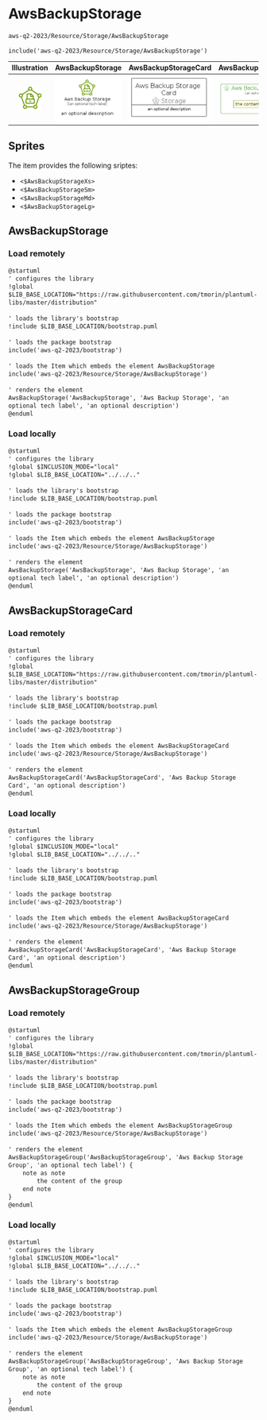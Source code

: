 # AwsBackupStorage


```text
aws-q2-2023/Resource/Storage/AwsBackupStorage
```

```text
include('aws-q2-2023/Resource/Storage/AwsBackupStorage')
```



| Illustration | AwsBackupStorage | AwsBackupStorageCard | AwsBackupStorageGroup |
| :---: | :---: | :---: | :---: |
| ![illustration for Illustration](../../../aws-q2-2023/Resource/Storage/AwsBackupStorage.png) | ![illustration for AwsBackupStorage](../../../aws-q2-2023/Resource/Storage/AwsBackupStorage.Local.png) | ![illustration for AwsBackupStorageCard](../../../aws-q2-2023/Resource/Storage/AwsBackupStorageCard.Local.png) | ![illustration for AwsBackupStorageGroup](../../../aws-q2-2023/Resource/Storage/AwsBackupStorageGroup.Local.png) |



## Sprites
The item provides the following sriptes:

- `<$AwsBackupStorageXs>`
- `<$AwsBackupStorageSm>`
- `<$AwsBackupStorageMd>`
- `<$AwsBackupStorageLg>`





## AwsBackupStorage

### Load remotely
```plantuml
@startuml
' configures the library
!global $LIB_BASE_LOCATION="https://raw.githubusercontent.com/tmorin/plantuml-libs/master/distribution"

' loads the library's bootstrap
!include $LIB_BASE_LOCATION/bootstrap.puml

' loads the package bootstrap
include('aws-q2-2023/bootstrap')

' loads the Item which embeds the element AwsBackupStorage
include('aws-q2-2023/Resource/Storage/AwsBackupStorage')

' renders the element
AwsBackupStorage('AwsBackupStorage', 'Aws Backup Storage', 'an optional tech label', 'an optional description')
@enduml
```

### Load locally
```plantuml
@startuml
' configures the library
!global $INCLUSION_MODE="local"
!global $LIB_BASE_LOCATION="../../.."

' loads the library's bootstrap
!include $LIB_BASE_LOCATION/bootstrap.puml

' loads the package bootstrap
include('aws-q2-2023/bootstrap')

' loads the Item which embeds the element AwsBackupStorage
include('aws-q2-2023/Resource/Storage/AwsBackupStorage')

' renders the element
AwsBackupStorage('AwsBackupStorage', 'Aws Backup Storage', 'an optional tech label', 'an optional description')
@enduml
```

## AwsBackupStorageCard

### Load remotely
```plantuml
@startuml
' configures the library
!global $LIB_BASE_LOCATION="https://raw.githubusercontent.com/tmorin/plantuml-libs/master/distribution"

' loads the library's bootstrap
!include $LIB_BASE_LOCATION/bootstrap.puml

' loads the package bootstrap
include('aws-q2-2023/bootstrap')

' loads the Item which embeds the element AwsBackupStorageCard
include('aws-q2-2023/Resource/Storage/AwsBackupStorage')

' renders the element
AwsBackupStorageCard('AwsBackupStorageCard', 'Aws Backup Storage Card', 'an optional description')
@enduml
```

### Load locally
```plantuml
@startuml
' configures the library
!global $INCLUSION_MODE="local"
!global $LIB_BASE_LOCATION="../../.."

' loads the library's bootstrap
!include $LIB_BASE_LOCATION/bootstrap.puml

' loads the package bootstrap
include('aws-q2-2023/bootstrap')

' loads the Item which embeds the element AwsBackupStorageCard
include('aws-q2-2023/Resource/Storage/AwsBackupStorage')

' renders the element
AwsBackupStorageCard('AwsBackupStorageCard', 'Aws Backup Storage Card', 'an optional description')
@enduml
```

## AwsBackupStorageGroup

### Load remotely
```plantuml
@startuml
' configures the library
!global $LIB_BASE_LOCATION="https://raw.githubusercontent.com/tmorin/plantuml-libs/master/distribution"

' loads the library's bootstrap
!include $LIB_BASE_LOCATION/bootstrap.puml

' loads the package bootstrap
include('aws-q2-2023/bootstrap')

' loads the Item which embeds the element AwsBackupStorageGroup
include('aws-q2-2023/Resource/Storage/AwsBackupStorage')

' renders the element
AwsBackupStorageGroup('AwsBackupStorageGroup', 'Aws Backup Storage Group', 'an optional tech label') {
    note as note
        the content of the group
    end note
}
@enduml
```

### Load locally
```plantuml
@startuml
' configures the library
!global $INCLUSION_MODE="local"
!global $LIB_BASE_LOCATION="../../.."

' loads the library's bootstrap
!include $LIB_BASE_LOCATION/bootstrap.puml

' loads the package bootstrap
include('aws-q2-2023/bootstrap')

' loads the Item which embeds the element AwsBackupStorageGroup
include('aws-q2-2023/Resource/Storage/AwsBackupStorage')

' renders the element
AwsBackupStorageGroup('AwsBackupStorageGroup', 'Aws Backup Storage Group', 'an optional tech label') {
    note as note
        the content of the group
    end note
}
@enduml
```


